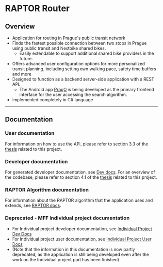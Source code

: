 # RAPTOR Router

## Overview

- Application for routing in Prague's public transit network
- Finds the fastest possible connection between two stops in Prague using public transit and Nextbike shared bikes.
    - Easily extendable to support additional shared bike providers in the future.
- Offers advanced user configuration options for more personalized transit planning, including setting own walking pace, safety time buffers and more
- Designed to function as a backend server-side application with a REST API.
    - The Android app [PragO](https://github.com/matejsubrt/PragO) is being developed as the primary frontend interface for the user accessing the search algorithm.
- Implemented completely in C\# language

------------

## Documentation

### User documentation

For information on how to use the API, please refer to section 3.3 of the [thesis](https://github.com/matejsubrt/bachelor-thesis) related to this project.

### Developer documentation

For generated developer documentation, see [Dev docs](https://matejsubrt.github.io/RAPTOR-router/html/index.html). For an overview of the codebase, please refer to section 4.1 of the [thesis](https://github.com/matejsubrt/bachelor-thesis) related to this project.

### RAPTOR Algorithm documentation

For information about the RAPTOR algorithm that the application uses and extends, see [RAPTOR docs](https://www.microsoft.com/en-us/research/wp-content/uploads/2012/01/raptor_alenex.pdf).



### Deprecated - MFF Individual project documentation

- For Individual project developer documentation, see [Individual Project Dev Docs](docs/individual_project/developer.md)
- For Individual project user documentation, see [Individual Project User Docs](docs/individual_project/user.md)
- (Note that the information in this documentation is now partly deprecated, as the application is still being developed even after the work on the Individual project part has been finished)